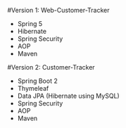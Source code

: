 #Version 1: Web-Customer-Tracker 
- Spring 5
- Hibernate 
- Spring Security 
- AOP 
- Maven

#Version 2: Customer-Tracker 
- Spring Boot 2 
- Thymeleaf 
- Data JPA (Hibernate using MySQL) 
- Spring Security 
- AOP 
- Maven
